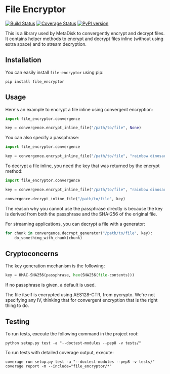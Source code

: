 # File Encryptor

[![Build Status](https://travis-ci.org/Storj/file-encryptor.svg)](https://travis-ci.org/Storj/file-encryptor)
[![Coverage Status](https://coveralls.io/repos/Storj/file-encryptor/badge.png?branch=master)](https://coveralls.io/r/Storj/file-encryptor?branch=master)
[![PyPI version](https://badge.fury.io/py/file_encryptor.svg)](http://badge.fury.io/py/file_encryptor)

This is a library used by MetaDisk to convergently encrypt and decrypt files. It contains helper methods to encrypt and decrypt files inline (without using extra space) and to stream decryption.

## Installation

You can easily install `file-encryptor` using pip:

```
pip install file_encryptor
```

## Usage

Here's an example to encrypt a file inline using convergent encryption:

```python
import file_encryptor.convergence

key = convergence.encrypt_inline_file("/path/to/file", None)
```

You can also specify a passphrase:

```python
import file_encryptor.convergence

key = convergence.encrypt_inline_file("/path/to/file", "rainbow dinosaur secret")
```

To decrypt a file inline, you need the key that was returned by the encrypt
method:

```python
import file_encryptor.convergence

key = convergence.encrypt_inline_file("/path/to/file", "rainbow dinosaur secret")

convergence.decrypt_inline_file("/path/to/file", key)
```

The reason why you cannot use the passphrase directly is because the key is derived from both the passphrase and the SHA-256 of the original file.

For streaming applications, you can decrypt a file with a generator:

```python
for chunk in convergence.decrypt_generator("/path/to/file", key):
    do_something_with_chunk(chunk)
```


## Cryptoconcerns

The key generation mechanism is the following:

```python
key = HMAC-SHA256(passphrase, hex(SHA256(file-contents)))
```

If no passphrase is given, a default is used.

The file itself is encrypted using AES128-CTR, from pycrypto. We're not specifying any IV, thinking that for convergent encryption that is the right thing to do.

## Testing

To run tests, execute the following command in the project root:

```
python setup.py test -a "--doctest-modules --pep8 -v tests/"
```

To run tests with detailed coverage output, execute:

```
coverage run setup.py test -a "--doctest-modules --pep8 -v tests/"
coverage report -m --include="file_encryptor/*"
```